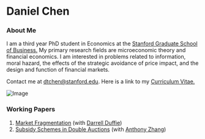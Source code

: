 # Daniel Chen
### About Me
I am a third year PhD student in Economics at the [Stanford Graduate School of Business.](https://www.gsb.stanford.edu/programs/phd/academic-experience/students/daniel-chen) My primary research fields are microeconomic theory and financial economics. I am interested in problems related to information, moral hazard, the effects of the strategic avoidance of price impact, and the design and function of financial markets. 

Contact me at dtchen@stanford.edu. Here is a link to my [Curriculum Vitae.](https://dtc1995.github.io/Academic_CV_Feb_19.pdf)

![Image](https://dtc1995.github.io/danielchenpic.png)
 
### Working Papers

1. [Market Fragmentation](https://poseidon01.ssrn.com/delivery.php?ID=597095116095089019068019066100074002127063056052064082108093009005092111122114025075053003005120047011112021104069121006126126109082054028068107068079068068086125028041055009098120076127127067007098011010120078011010085089026112103122087074127118085092&EXT=pdf) (with [Darrell Duffie](https://www.darrellduffie.com))
2. [Subsidy Schemes in Double Auctions](https://anthonyleezhang.github.io/pdfs/ssida.pdf) (with [Anthony Zhang](https://anthonyleezhang.github.io))



